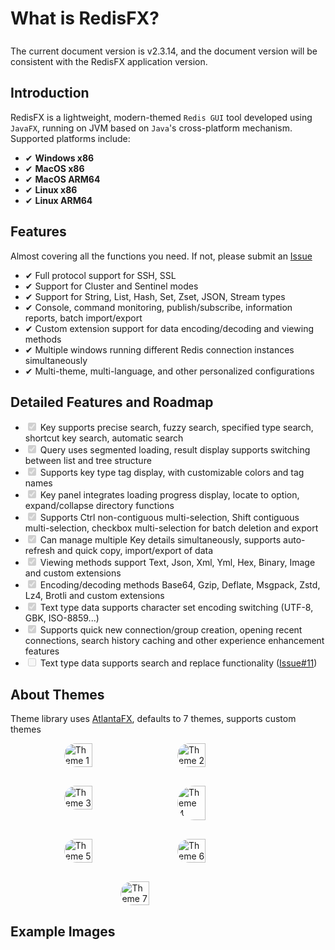 <script setup>
import ImageWithTheme from '.vitepress/components/ImageWithTheme.vue'
</script>

# What is RedisFX?

<div class="tip custom-block" style="padding-top: 8px">
The current document version is v2.3.14, and the document version will be consistent with the RedisFX application version.
</div>

## Introduction
RedisFX is a lightweight, modern-themed `Redis GUI` tool developed using `JavaFX`, running on JVM based on `Java`'s cross-platform mechanism. Supported platforms include:

- &#x2714; **Windows x86**
- &#x2714; **MacOS x86**
- &#x2714; **MacOS ARM64**
- &#x2714; **Linux x86**
- &#x2714; **Linux ARM64**

## Features
Almost covering all the functions you need. If not, please submit an [Issue](https://github.com/tanhuang2016/RedisFX/issues)

- &#x2714; Full protocol support for SSH, SSL
- &#x2714; Support for Cluster and Sentinel modes
- &#x2714; Support for String, List, Hash, Set, Zset, JSON, Stream types
- &#x2714; Console, command monitoring, publish/subscribe, information reports, batch import/export
- &#x2714; Custom extension support for data encoding/decoding and viewing methods
- &#x2714; Multiple windows running different Redis connection instances simultaneously
- &#x2714; Multi-theme, multi-language, and other personalized configurations

## Detailed Features and Roadmap

<ul>
  <li><input type="checkbox" checked disabled> Key supports precise search, fuzzy search, specified type search, shortcut key search, automatic search</li>
  <li><input type="checkbox" checked disabled> Query uses segmented loading, result display supports switching between list and tree structure</li>
  <li><input type="checkbox" checked disabled> Supports key type tag display, with customizable colors and tag names</li>
  <li><input type="checkbox" checked disabled> Key panel integrates loading progress display, locate to option, expand/collapse directory functions</li>
  <li><input type="checkbox" checked disabled> Supports Ctrl non-contiguous multi-selection, Shift contiguous multi-selection, checkbox multi-selection for batch deletion and export</li>
  <li><input type="checkbox" checked disabled> Can manage multiple Key details simultaneously, supports auto-refresh and quick copy, import/export of data</li>
  <li><input type="checkbox" checked disabled> Viewing methods support Text, Json, Xml, Yml, Hex, Binary, Image and custom extensions</li>
  <li><input type="checkbox" checked disabled> Encoding/decoding methods Base64, Gzip, Deflate, Msgpack, Zstd, Lz4, Brotli and custom extensions</li>
  <li><input type="checkbox" checked disabled> Text type data supports character set encoding switching (UTF-8, GBK, ISO-8859...)</li>
  <li><input type="checkbox" checked disabled> Supports quick new connection/group creation, opening recent connections, search history caching and other experience enhancement features</li>
<li><input type="checkbox" disabled> Text type data supports search and replace functionality (<a href="https://github.com/tanhuang2016/RedisFX/issues/11">Issue#11</a>)</li>
</ul>

## About Themes
Theme library uses [AtlantaFX](https://github.com/mkpaz/atlantafx), defaults to 7 themes, supports custom themes
<br>
<div style="display: flex; flex-wrap: wrap; justify-content: center; gap: 30px;">
  <img src="/png/theme/theme-primer-light.png" alt="Theme 1" style="width: 30%; height: auto;border-radius: 30px;">
  <img src="/png/theme/theme-primer-dark.png" alt="Theme 2" style="width: 30%; height: auto;border-radius: 30px;">
  <img src="/png/theme/theme-nord-light.png" alt="Theme 3" style="width: 30%; height: auto;border-radius: 30px;">
  <img src="/png/theme/theme-nord-dark.png" alt="Theme 4" style="width: 30%; height: auto;border-radius: 30px;">
  <img src="/png/theme/theme-cupertino-light.png" alt="Theme 5" style="width: 30%; height: auto;border-radius: 30px;">
  <img src="/png/theme/theme-cupertino-dark.png" alt="Theme 6" style="width: 30%; height: auto;border-radius: 30px;">
  <img src="/png/theme/theme-dracula.png" alt="Theme 7" style="width: 30%; height: auto;border-radius: 30px;">
</div>

## Example Images

<ImageWithTheme 
  light-src="/png/introduction/example.png"
  dark-src="/png/introduction/example_dark.png"
  alt="Example Image"
  margin="10px 10px 10px 10px"
/>